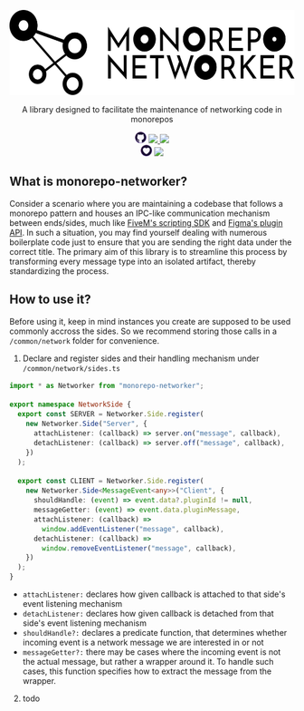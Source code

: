 <!-- Logo -->
<p align="center">
  <picture>
    <source 
      media="(prefers-color-scheme: dark)" 
      height="150px"
      srcset="https://raw.githubusercontent.com/CoconutGoodie/monorepo-networker/master/.github/assets/light-logo.svg" />
    <img 
      src   ="https://raw.githubusercontent.com/CoconutGoodie/monorepo-networker/master/.github/assets/dark-logo.svg" 
      height="150px"
      alt   =""/>
  </picture>
</p>

<!-- Slogan -->
<p align="center">
  A library designed to facilitate the maintenance of networking code in monorepos
</p>

<!-- Badges -->
<p align="center">

  <!-- Github Badges -->
  <img src="https://raw.githubusercontent.com/TheSpawnProject/TheSpawnLanguage/master/.github/assets/github-badge.png" height="20px"/>
  <a href="https://github.com/CoconutGoodie/monorepo-networker/commits/master">
    <img src="https://img.shields.io/github/last-commit/CoconutGoodie/monorepo-networker"/>
  </a>
  <a href="https://github.com/CoconutGoodie/monorepo-networker/issues">
    <img src="https://img.shields.io/github/issues/CoconutGoodie/monorepo-networker"/>
  </a>

  <br/>

  <!-- Support Badges -->
  <img src="https://raw.githubusercontent.com/TheSpawnProject/TheSpawnLanguage/master/.github/assets/support-badge.png" height="20px"/>
  <a href="https://www.patreon.com/iGoodie">
    <img src="https://img.shields.io/endpoint.svg?url=https%3A%2F%2Fshieldsio-patreon.vercel.app%2Fapi%3Fusername%3DiGoodie%26type%3Dpatrons"/>
  </a>
</p>

## What is monorepo-networker?

Consider a scenario where you are maintaining a codebase that follows a monorepo pattern and houses an IPC-like communication mechanism between ends/sides, much like [FiveM's scripting SDK](https://docs.fivem.net/docs/scripting-reference/) and [Figma's plugin API](https://www.figma.com/plugin-docs/). In such a situation, you may find yourself dealing with numerous boilerplate code just to ensure that you are sending the right data under the correct title. The primary aim of this library is to streamline this process by transforming every message type into an isolated artifact, thereby standardizing the process.

## How to use it?

Before using it, keep in mind instances you create are supposed to be used commonly accross the sides. So we recommend storing those calls in a `/common/network` folder for convenience.

1. Declare and register sides and their handling mechanism under `/common/network/sides.ts`

```ts
import * as Networker from "monorepo-networker";

export namespace NetworkSide {
  export const SERVER = Networker.Side.register(
    new Networker.Side("Server", {
      attachListener: (callback) => server.on("message", callback),
      detachListener: (callback) => server.off("message", callback),
    })
  );

  export const CLIENT = Networker.Side.register(
    new Networker.Side<MessageEvent<any>>("Client", {
      shouldHandle: (event) => event.data?.pluginId != null,
      messageGetter: (event) => event.data.pluginMessage,
      attachListener: (callback) =>
        window.addEventListener("message", callback),
      detachListener: (callback) =>
        window.removeEventListener("message", callback),
    })
  );
}
```

- `attachListener:` declares how given callback is attached to that side's event listening mechanism
- `detachListener:` declares how given callback is detached from that side's event listening mechanism
- `shouldHandle?:` declares a predicate function, that determines whether incoming event is a network message we are interested in or not
- `messageGetter?:` there may be cases where the incoming event is not the actual message, but rather a wrapper around it. To handle such cases, this function specifies how to extract the message from the wrapper.

2. todo
